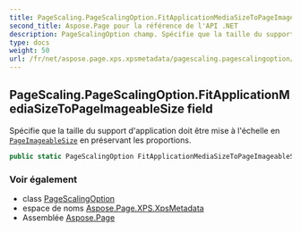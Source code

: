 ```yaml
---
title: PageScaling.PageScalingOption.FitApplicationMediaSizeToPageImageableSize
second_title: Aspose.Page pour la référence de l'API .NET
description: PageScalingOption champ. Spécifie que la taille du support dapplication doit être mise à léchelle en PageImageableSize en préservant les proportions.
type: docs
weight: 50
url: /fr/net/aspose.page.xps.xpsmetadata/pagescaling.pagescalingoption/fitapplicationmediasizetopageimageablesize/
---
```

## PageScaling.PageScalingOption.FitApplicationMediaSizeToPageImageableSize field

Spécifie que la taille du support d'application doit être mise à l'échelle en [`PageImageableSize`](../../pageimageablesize/) en préservant les proportions.

```csharp
public static PageScalingOption FitApplicationMediaSizeToPageImageableSize;
```

### Voir également

* class [PageScalingOption](../)
* espace de noms [Aspose.Page.XPS.XpsMetadata](../../pagescaling.pagescalingoption/)
* Assemblée [Aspose.Page](../../../)


